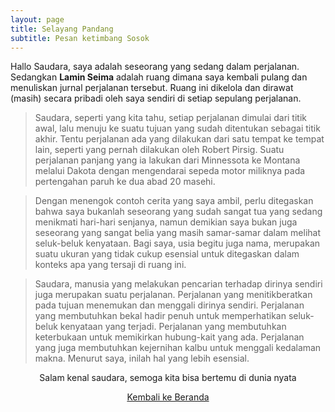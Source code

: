 ```yaml
---
layout: page
title: Selayang Pandang
subtitle: Pesan ketimbang Sosok
---
```


Hallo Saudara, saya adalah seseorang yang sedang dalam perjalanan.
Sedangkan <b>Lamin Seima</b> adalah ruang dimana saya kembali pulang dan menuliskan jurnal perjalanan tersebut.
Ruang ini dikelola dan dirawat (masih) secara pribadi oleh saya sendiri di setiap sepulang perjalanan.

> Saudara, seperti yang kita tahu, setiap perjalanan dimulai dari titik awal,
> lalu menuju ke suatu tujuan yang sudah ditentukan sebagai titik akhir.
> Tentu perjalanan ada yang dilakukan dari satu tempat ke tempat lain, 
> seperti yang pernah dilakukan oleh Robert Pirsig.
> Suatu perjalanan panjang yang ia lakukan dari Minnessota ke Montana melalui Dakota
> dengan mengendarai sepeda motor miliknya pada pertengahan paruh ke dua abad 20 masehi.

> Dengan menengok contoh cerita yang saya ambil, perlu ditegaskan bahwa 
> saya bukanlah seseorang yang sudah sangat tua yang sedang menikmati hari-hari senjanya,
> namun demikian saya bukan juga seseorang yang sangat belia
> yang masih samar-samar dalam melihat seluk-beluk kenyataan. Bagi saya, usia begitu juga nama,
> merupakan suatu ukuran yang tidak cukup esensial
> untuk ditegaskan dalam konteks apa yang tersaji di ruang ini.

> Saudara, manusia yang melakukan pencarian
> terhadap dirinya sendiri juga merupakan suatu perjalanan.
> Perjalanan yang menitikberatkan pada tujuan menemukan
> dan menggali dirinya sendiri. Perjalanan yang membutuhkan bekal
> hadir penuh untuk memperhatikan seluk-beluk kenyataan yang terjadi.
> Perjalanan yang membutuhkan keterbukaan untuk memikirkan hubung-kait yang ada.
> Perjalanan yang juga membutuhkan kejernihan kalbu untuk menggali kedalaman makna.
> Menurut saya, inilah hal yang lebih esensial.

<p style="text-align:center;">Salam kenal saudara, semoga kita bisa bertemu di dunia nyata</p>

<p style="text-align:center;">
  <a href="https://laminseima.github.io/beranda/">Kembali ke Beranda</a>
</p>
